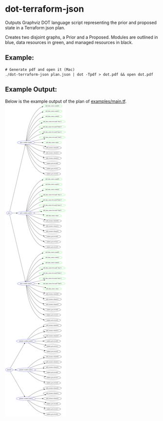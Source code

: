 # dot-terraform-json

Outputs Graphviz DOT language script representing the prior and proposed state in a Terraform json plan.

Creates two disjoint graphs, a Prior and a Proposed.
Modules are outlined in blue, data resources in green, and managed resources in black.

## Example:

    # Generate pdf and open it (Mac)
    ./dot-terraform-json plan.json | dot -Tpdf > dot.pdf && open dot.pdf


## Example Output:

Below is the example output of the plan of [examples/main.tf](/examples/main.tf).
![Example Output](/examples/dot.png)

